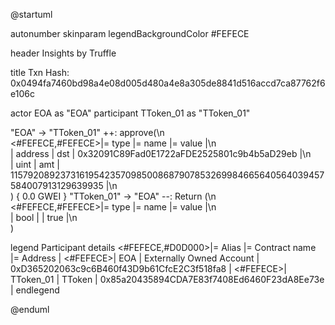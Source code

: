 

@startuml

autonumber
skinparam legendBackgroundColor #FEFECE

<style>
      header {
        HorizontalAlignment left
        FontColor purple
        FontSize 14
        Padding 10
      }
    </style>

header Insights by Truffle

title Txn Hash: 0x0494fa7460bd98a4e08d005d480a4e8a305de8841d516accd7ca87762f6e106c


actor EOA as "EOA"
participant TToken_01 as "TToken_01"

"EOA" -> "TToken_01" ++: approve(\n\
<#FEFECE,#FEFECE>|= type |= name |= value |\n\
| address | dst | 0x32091C89Fad0E1722aFDE2525801c9b4b5aD29eb |\n\
| uint | amt | 115792089237316195423570985008687907853269984665640564039457584007913129639935 |\n\
) { 0.0 GWEI }
"TToken_01" -> "EOA" --: Return (\n\
<#FEFECE,#FEFECE>|= type |= name |= value |\n\
| bool |  | true |\n\
)

legend
Participant details
<#FEFECE,#D0D000>|= Alias |= Contract name |= Address |
<#FEFECE>| EOA | Externally Owned Account | 0xD365202063c9c6B460f43D9b61CfcE2C3f518fa8 |
<#FEFECE>| TToken_01 | TToken | 0x85a20435894CDA7E83f7408Ed6460F23dA8Ee73e |
endlegend

@enduml